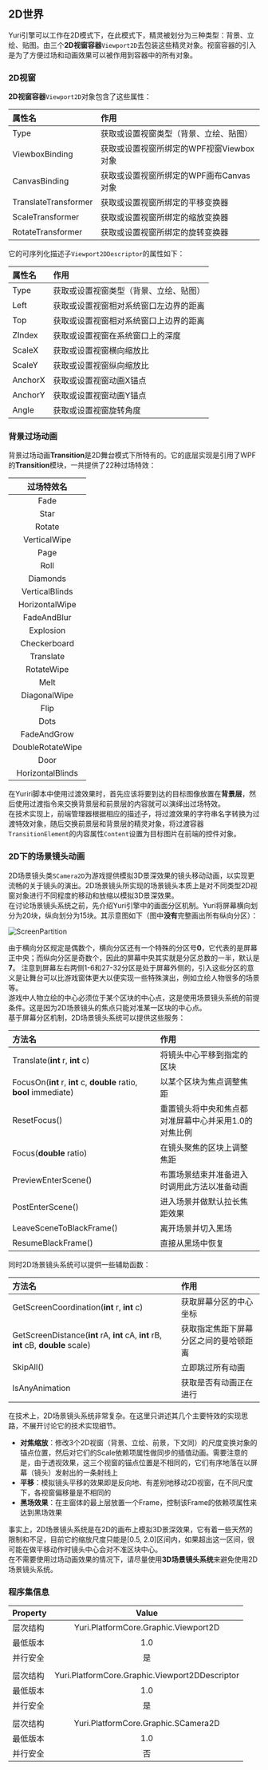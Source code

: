 ﻿## 2D世界
Yuri引擎可以工作在2D模式下，在此模式下，精灵被划分为三种类型：背景、立绘、贴图。由三个**2D视窗容器**`Viewport2D`去包装这些精灵对象。视窗容器的引入是为了方便过场和动画效果可以被作用到容器中的所有对象。<br/>

### 2D视窗
**2D视窗容器**`Viewport2D`对象包含了这些属性：

| 属性名 | 作用 |
| :-------- | :-------- |
| Type | 获取或设置视窗类型（背景、立绘、贴图） |
| ViewboxBinding | 获取或设置视窗所绑定的WPF视窗Viewbox对象 |
| CanvasBinding | 获取或设置视窗所绑定的WPF画布Canvas对象 |
| TranslateTransformer | 获取或设置视窗所绑定的平移变换器 |
| ScaleTransformer | 获取或设置视窗所绑定的缩放变换器 |
| RotateTransformer | 获取或设置视窗所绑定的旋转变换器 |

它的可序列化描述子`Viewport2DDescriptor`的属性如下：

| 属性名 | 作用 |
| :-------- | :-------- |
| Type | 获取或设置视窗类型（背景、立绘、贴图） |
| Left | 获取或设置视窗相对系统窗口左边界的距离 |
| Top | 获取或设置视窗相对系统窗口上边界的距离 |
| ZIndex | 获取或设置视窗在系统窗口上的深度 |
| ScaleX | 获取或设置视窗横向缩放比 |
| ScaleY | 获取或设置视窗纵向缩放比 |
| AnchorX | 获取或设置视窗动画X锚点 |
| AnchorY | 获取或设置视窗动画Y锚点 |
| Angle | 获取或设置视窗旋转角度 |

### 背景过场动画
背景过场动画**Transition**是2D舞台模式下所特有的。它的底层实现是引用了WPF的**Transition**模块，一共提供了22种过场特效：

| 过场特效名 |
| :---: |
| Fade |
| Star |
| Rotate |
| VerticalWipe |
| Page |
| Roll |
| Diamonds |
| VerticalBlinds |
| HorizontalWipe |
| FadeAndBlur |
| Explosion |
| Checkerboard |
| Translate |
| RotateWipe |
| Melt |
| DiagonalWipe |
| Flip |
| Dots |
| FadeAndGrow |
| DoubleRotateWipe |
| Door |
| HorizontalBlinds |

在Yuriri脚本中使用过渡效果时，首先应该将要到达的目标图像放置在**背景层**，然后使用过渡指令来交换背景层和前景层的内容就可以演绎出过场特效。<br/>
在技术实现上，前端管理器根据相应的描述子，将过渡效果的字符串名字转换为过渡特效对象，随后交换前景层和背景层的精灵对象，将过渡容器`TransitionElement`的内容属性`Content`设置为目标图片在前端的控件对象。

### 2D下的场景镜头动画
2D场景镜头类`SCamera2D`为游戏提供模拟3D景深效果的镜头移动动画，以实现更流畅的关于镜头的演出。2D场景镜头所实现的场景镜头本质上是对不同类型2D视窗对象进行不同程度的移动和放缩以模拟3D景深效果。<br/>
在讨论场景镜头系统之前，先介绍Yuri引擎中的画面分区机制。Yuri将屏幕横向划分为20块，纵向划分为15块。其示意图如下（图中**没有**完整画出所有纵向分区）：

![ScreenPartition](./ScrPartition.jpg)

由于横向分区规定是偶数个，横向分区还有一个特殊的分区号**0**，它代表的是屏幕正中央；而纵向分区是奇数个，因此的屏幕中央其实就是分区总数的一半，默认是**7**。
注意到屏幕左右两侧1-6和27-32分区是处于屏幕外侧的，引入这些分区的意义是让舞台可以比游戏窗体更大以便实现一些特殊演出，例如立绘人物很多的场景等。<br/>
游戏中人物立绘的中心必须位于某个区块的中心点，这是使用场景镜头系统的前提条件。这是因为2D场景镜头的焦点只能对准某一区块的中心点。<br/>
基于屏幕分区机制，2D场景镜头系统可以提供这些服务：

| 方法名 | 作用 |
| :-------- | :-------- |
| Translate(**int** r, **int** c) | 将镜头中心平移到指定的区块 |
| FocusOn(**int** r, **int** c, **double** ratio, **bool** immediate) | 以某个区块为焦点调整焦距 |
| ResetFocus() | 重置镜头将中央和焦点都对准屏幕中心并采用1.0的对焦比例 |
| Focus(**double** ratio)| 在镜头聚焦的区块上调整焦距 |
| PreviewEnterScene() | 布置场景结束并准备进入时调用此方法以准备动画 |
| PostEnterScene() | 进入场景并做默认拉长焦距效果 |
| LeaveSceneToBlackFrame() | 离开场景并切入黑场 |
| ResumeBlackFrame() | 直接从黑场中恢复 |

同时2D场景镜头系统可以提供一些辅助函数：

| 方法名 | 作用 |
| :-------- | :-------- |
| GetScreenCoordination(**int** r, **int** c) | 获取屏幕分区的中心坐标 |
| GetScreenDistance(**int** rA, **int** cA, **int** rB, **int** cB, **double** scale) | 获取指定焦距下屏幕分区之间的曼哈顿距离 |
| SkipAll() | 立即跳过所有动画 |
| IsAnyAnimation | 获取是否有动画正在进行 |

在技术上，2D场景镜头系统非常复杂。在这里只讲述其几个主要特效的实现思路，不展开讨论它的技术实现细节。

- **对焦缩放**：修改3个2D视窗（背景、立绘、前景，下文同）的尺度变换对象的锚点位置，然后对它们的Scale依赖项属性做同步的插值动画。需要注意的是，由于透视效果，这三个视窗的锚点位置是不相同的，它们有序地落在以屏幕（镜头）发射出的一条射线上
- **平移**：模拟镜头平移的效果即是反向地、有差别地移动2D视窗，在不同尺度下，各视窗偏移量是不相同的
- **黑场效果**：在主窗体的最上层放置一个Frame，控制该Frame的依赖项属性来达到黑场效果

事实上，2D场景镜头系统是在2D的画布上模拟3D景深效果，它有着一些天然的限制和不足，目前它的缩放尺度只能是[0.5, 2.0]区间内，如果超出这一区间，很可能在做平移动作时镜头中心会对不准区块中心。<br/>
在不需要使用过场动画效果的情况下，请尽量使用**3D场景镜头系统**来避免使用2D场景镜头系统。

### 程序集信息
| Property | Value |
| :-------- | :--------: |
| 层次结构 | Yuri.PlatformCore.Graphic.Viewport2D |
| 最低版本 | 1.0 |
| 并行安全 | 是 |
|||
| 层次结构 | Yuri.PlatformCore.Graphic.Viewport2DDescriptor |
| 最低版本 | 1.0 |
| 并行安全 | 是 |
|||
| 层次结构 | Yuri.PlatformCore.Graphic.SCamera2D |
| 最低版本 | 1.0 |
| 并行安全 | 否 |
